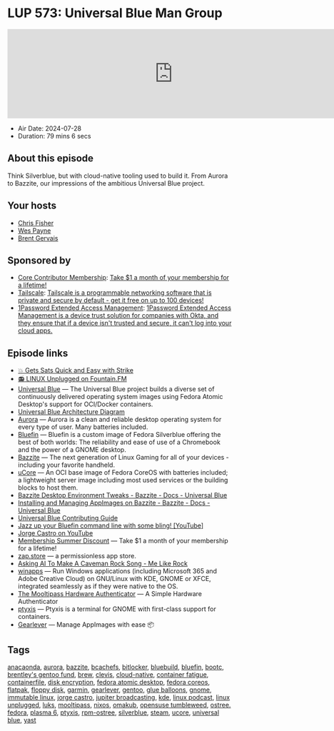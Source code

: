 # LUP 573: Universal Blue Man Group

<iframe src="https://player.fireside.fm/v2/RUkczH-V+SbTbf_2x?theme=dark" width="740" height="200" frameborder="0" scrolling="no"></iframe>

* Air Date: 2024-07-28
* Duration: 79 mins 6 secs

## About this episode

Think Silverblue, but with cloud-native tooling used to build it. From Aurora to Bazzite, our impressions of the ambitious Universal Blue project.

## Your hosts
* [Chris Fisher](https://linuxunplugged.com/hosts/chrislas)
* [Wes Payne](https://linuxunplugged.com/hosts/wes)
* [Brent Gervais](https://linuxunplugged.com/hosts/brent)

## Sponsored by

  * [Core Contributor Membership](https://jupitersignal.memberful.com/checkout?plan=52946&coupon=summer): [Take $1 a month of your membership for a lifetime!](https://jupitersignal.memberful.com/checkout?plan=52946&coupon=summer)
  * [Tailscale](http://tailscale.com/linuxunplugged): [Tailscale is a programmable networking software that is private and secure by default - get it free on up to 100 devices!](http://tailscale.com/linuxunplugged)
  * [1Password Extended Access Management](https://1password.com/unplugged): [1Password Extended Access Management is a device trust solution for companies with Okta, and they ensure that if a device isn't trusted and secure, it can't log into your cloud apps.](https://1password.com/unplugged)



## Episode links

  * [💥 Gets Sats Quick and Easy with Strike](https://strike.me/ "💥 Gets Sats Quick and Easy with Strike")
  * [📻 LINUX Unplugged on Fountain.FM](https://www.fountain.fm/show/dWiuBeqpDSM86AwXRXov "📻 LINUX Unplugged  on Fountain.FM")
  * [Universal Blue](https://universal-blue.org/ "Universal Blue") — The Universal Blue project builds a diverse set of continuously delivered operating system images using Fedora Atomic Desktop's support for OCI/Docker containers.
  * [Universal Blue Architecture Diagram](https://universal-blue.discourse.group/t/architecture-diagram/1523 "Universal Blue Architecture Diagram")
  * [Aurora](https://getaurora.dev/ "Aurora") — Aurora is a clean and reliable desktop operating system for every type of user. Many batteries included.
  * [Bluefin](https://projectbluefin.io/ "Bluefin") — Bluefin is a custom image of Fedora Silverblue offering the best of both worlds: The reliability and ease of use of a Chromebook and the power of a GNOME desktop.
  * [Bazzite](https://bazzite.gg/ "Bazzite") — The next generation of Linux Gaming for all of your devices - including your favorite handheld.
  * [uCore](https://github.com/ublue-os/ucore "uCore") — An OCI base image of Fedora CoreOS with batteries included; a lightweight server image including most used services or the building blocks to host them.
  * [Bazzite Desktop Environment Tweaks - Bazzite - Docs - Universal Blue](https://universal-blue.discourse.group/docs?topic=574 "Bazzite Desktop Environment Tweaks - Bazzite - Docs - Universal Blue")
  * [Installing and Managing AppImages on Bazzite - Bazzite - Docs - Universal Blue](https://universal-blue.discourse.group/docs?topic=2641 "Installing and Managing AppImages on Bazzite - Bazzite - Docs - Universal Blue")
  * [Universal Blue Contributing Guide](https://universal-blue.discourse.group/docs?topic=81 "Universal Blue Contributing Guide")
  * [Jazz up your Bluefin command line with some bling! [YouTube]](https://www.youtube.com/watch?v=H8-rLe6fXYw "Jazz up your Bluefin command line with some bling! \[YouTube\]")
  * [Jorge Castro on YouTube](https://www.youtube.com/@JorgeCastro "Jorge Castro on YouTube")
  * [Membership Summer Discount](https://jupitersignal.memberful.com/checkout?plan=52946&coupon=summer "Membership Summer Discount") — Take $1 a month of your membership for a lifetime!
  * [zap.store](https://zap.store/download/ "zap.store") — a permissionless app store.
  * [Asking AI To Make A Caveman Rock Song - Me Like Rock](https://www.youtube.com/watch?v=rvCHh-mckmw&pp=ygUUc2V0aCBkcnVtcyByb2NrIHJvbGw%3D "Asking AI To Make A Caveman Rock Song - Me Like Rock")
  * [winapps](https://github.com/winapps-org/winapps "winapps") — Run Windows applications (including Microsoft 365 and Adobe Creative Cloud) on GNU/Linux with KDE, GNOME or XFCE, integrated seamlessly as if they were native to the OS.
  * [The Mooltipass Hardware Authenticator](https://www.themooltipass.com/ "The Mooltipass Hardware Authenticator") — A Simple Hardware Authenticator
  * [ptyxis](https://gitlab.gnome.org/chergert/ptyxis "ptyxis") — Ptyxis is a terminal for GNOME with first-class support for containers.
  * [Gearlever](https://github.com/mijorus/gearlever "Gearlever") — Manage AppImages with ease 📦



## Tags

[anacaonda](https://linuxunplugged.com/tags/anacaonda), [aurora](https://linuxunplugged.com/tags/aurora), [bazzite](https://linuxunplugged.com/tags/bazzite), [bcachefs](https://linuxunplugged.com/tags/bcachefs), [bitlocker](https://linuxunplugged.com/tags/bitlocker), [bluebuild](https://linuxunplugged.com/tags/bluebuild), [bluefin](https://linuxunplugged.com/tags/bluefin), [bootc](https://linuxunplugged.com/tags/bootc), [brentley's gentoo fund](https://linuxunplugged.com/tags/brentley's%20gentoo%20fund), [brew](https://linuxunplugged.com/tags/brew), [clevis](https://linuxunplugged.com/tags/clevis), [cloud-native](https://linuxunplugged.com/tags/cloud-native), [container fatigue](https://linuxunplugged.com/tags/container%20fatigue), [containerfile](https://linuxunplugged.com/tags/containerfile), [disk encryption](https://linuxunplugged.com/tags/disk%20encryption), [fedora atomic desktop](https://linuxunplugged.com/tags/fedora%20atomic%20desktop), [fedora coreos](https://linuxunplugged.com/tags/fedora%20coreos), [flatpak](https://linuxunplugged.com/tags/flatpak), [floppy disk](https://linuxunplugged.com/tags/floppy%20disk), [garmin](https://linuxunplugged.com/tags/garmin), [gearlever](https://linuxunplugged.com/tags/gearlever), [gentoo](https://linuxunplugged.com/tags/gentoo), [glue balloons](https://linuxunplugged.com/tags/glue%20balloons), [gnome](https://linuxunplugged.com/tags/gnome), [immutable linux](https://linuxunplugged.com/tags/immutable%20linux), [jorge castro](https://linuxunplugged.com/tags/jorge%20castro), [jupiter broadcasting](https://linuxunplugged.com/tags/jupiter%20broadcasting), [kde](https://linuxunplugged.com/tags/kde), [linux podcast](https://linuxunplugged.com/tags/linux%20podcast), [linux unplugged](https://linuxunplugged.com/tags/linux%20unplugged), [luks](https://linuxunplugged.com/tags/luks), [mooltipass](https://linuxunplugged.com/tags/mooltipass), [nixos](https://linuxunplugged.com/tags/nixos), [omakub](https://linuxunplugged.com/tags/omakub), [opensuse tumbleweed](https://linuxunplugged.com/tags/opensuse%20tumbleweed), [ostree. fedora](https://linuxunplugged.com/tags/ostree.%20fedora), [plasma 6](https://linuxunplugged.com/tags/plasma%206), [ptyxis](https://linuxunplugged.com/tags/ptyxis), [rpm-ostree](https://linuxunplugged.com/tags/rpm-ostree), [silverblue](https://linuxunplugged.com/tags/silverblue), [steam](https://linuxunplugged.com/tags/steam), [ucore](https://linuxunplugged.com/tags/ucore), [universal blue](https://linuxunplugged.com/tags/universal%20blue), [yast](https://linuxunplugged.com/tags/yast)